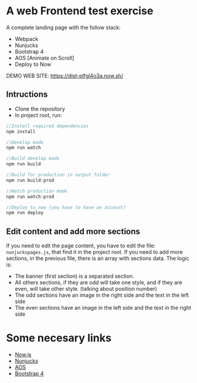 # A web Frontend test exercise
A complete landing page with the follow stack:
* Webpack
* Nunjucks
* Bootstrap 4
* AOS [Animate on Scroll]
* Deploy to Now

DEMO WEB SITE: https://dist-plfgl4o3a.now.sh/

## Intructions
    
  - Clone the repository
  - In project root, run:
```js
//Install required dependencies
npm install

//Develop mode
npm run watch

//Build develop mode
npm run build

//Build for production in output folder
npm run build:prod

//Watch production mode
npm run watch:prod

//Deploy to now (you have to have an account)
npm run deploy
```

## Edit content and add more sections
If you need to edit the page content, you have to edit the file: ```nunjuckspages.js```, that find it in the project root.
If you need to add more sections, in the previous file, there is an array with sections data.
The logic is:
* The banner (first section) is a separated section.
* All others sections, if they are odd will take one style, and if they are even, will take other style. (talking about position number)
* The odd sections have an image in the right side and the text in the left side
* The even sections have an image in the left side and the text in the right side

# Some necesary links
* [Now.js](https://zeit.co/now)
* [Nunjucks](https://mozilla.github.io/nunjucks/)
* [AOS](https://michalsnik.github.io/aos/)
* [Bootstrap 4](https://getbootstrap.com/)